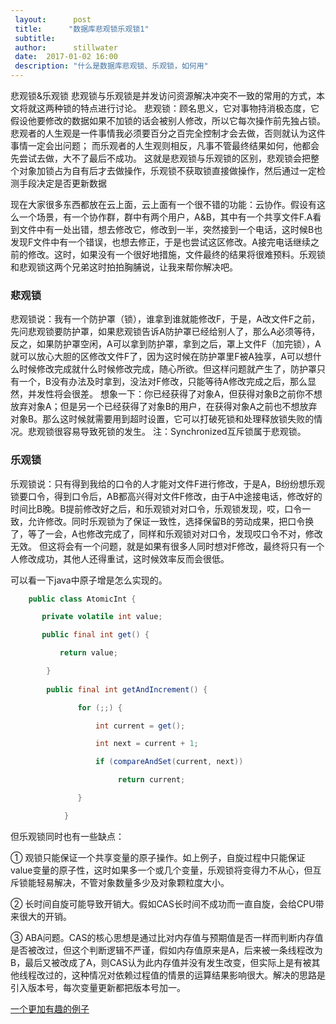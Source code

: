 ```yaml
---
 layout:      post
 title:      "数据库悲观锁乐观锁1"
 subtitle:      
 author:      stillwater
 date:  2017-01-02 16:00
 description: "什么是数据库悲观锁、乐观锁，如何用"
---
```





悲观锁&乐观锁
悲观锁与乐观锁是并发访问资源解决冲突不一致的常用的方式，本文将就这两种锁的特点进行讨论。
悲观锁：顾名思义，它对事物持消极态度，它假设他要修改的数据如果不加锁的话会被别人修改，所以它每次操作前先独占锁。悲观者的人生观是一件事情我必须要百分之百完全控制才会去做，否则就认为这件事情一定会出问题；
而乐观者的人生观则相反，凡事不管最终结果如何，他都会先尝试去做，大不了最后不成功。
这就是悲观锁与乐观锁的区别，悲观锁会把整个对象加锁占为自有后才去做操作，乐观锁不获取锁直接做操作，然后通过一定检测手段决定是否更新数据

现在大家很多东西都放在云上面，云上面有一个很不错的功能：云协作。假设有这么一个场景，有一个协作群，群中有两个用户，A&B，其中有一个共享文件F.A看到文件中有一处出错，想去修改它，修改到一半，突然接到一个电话，这时候B也发现F文件中有一个错误，也想去修正，于是也尝试这区修改。A接完电话继续之前的修改。这时，如果没有一个很好地措施，文件最终的结果将很难预料。乐观锁和悲观锁这两个兄弟这时拍拍胸脯说，让我来帮你解决吧。

### 悲观锁

悲观锁说：我有一个防护罩（锁），谁拿到谁就能修改F，于是，A改文件F之前，先问悲观锁要防护罩，如果悲观锁告诉A防护罩已经给别人了，那么A必须等待，反之，如果防护罩空闲，A可以拿到防护罩，拿到之后，罩上文件F（加完锁），A就可以放心大胆的区修改文件F了，因为这时候在防护罩里F被A独享，A可以想什么时候修改完成就什么时候修改完成，随心所欲。但这样问题就产生了，防护罩只有一个，B没有办法及时拿到，没法对F修改，只能等待A修改完成之后，那么显然，并发性将会很差。
想象一下：你已经获得了对象A，但获得对象B之前你不想放弃对象A；但是另一个已经获得了对象B的用户，在获得对象A之前也不想放弃对象B。那么这时候就需要用到超时设置，它可以打破死锁和处理释放锁失败的情况。悲观锁很容易导致死锁的发生。
注：Synchronized互斥锁属于悲观锁。

### 乐观锁
乐观锁说：只有得到我给的口令的人才能对文件F进行修改，于是A，B纷纷想乐观锁要口令，得到口令后，AB都高兴得对文件F修改，由于A中途接电话，修改好的时间比B晚。B提前修改好之后，和乐观锁对对口令，乐观锁发现，哎，口令一致，允许修改。同时乐观锁为了保证一致性，选择保留B的劳动成果，把口令换了，等了一会，A也修改完成了，同样和乐观锁对对口令，发现哎口令不对，修改无效。
但这将会有一个问题，就是如果有很多人同时想对F修改，最终将只有一个人修改成功，其他人还得重试，这时候效率反而会很低。

可以看一下java中原子增是怎么实现的。



```java
    public class AtomicInt {

       private volatile int value;

       public final int get() {

           return value;

        }
  
        public final int getAndIncrement() {

               for (;;) {

                   int current = get();

                   int next = current + 1;

                   if (compareAndSet(current, next))

                        return current;

               }

            }
```

但乐观锁同时也有一些缺点：

①  观锁只能保证一个共享变量的原子操作。如上例子，自旋过程中只能保证value变量的原子性，这时如果多一个或几个变量，乐观锁将变得力不从心，但互斥锁能轻易解决，不管对象数量多少及对象颗粒度大小。

②  长时间自旋可能导致开销大。假如CAS长时间不成功而一直自旋，会给CPU带来很大的开销。

③  ABA问题。CAS的核心思想是通过比对内存值与预期值是否一样而判断内存值是否被改过，但这个判断逻辑不严谨，假如内存值原来是A，后来被一条线程改为B，最后又被改成了A，则CAS认为此内存值并没有发生改变，但实际上是有被其他线程改过的，这种情况对依赖过程值的情景的运算结果影响很大。解决的思路是引入版本号，每次变量更新都把版本号加一。

[一个更加有趣的例子](https://4loc.wordpress.com/2009/04/25/optimistic-vs-pessimistic-locking/)


